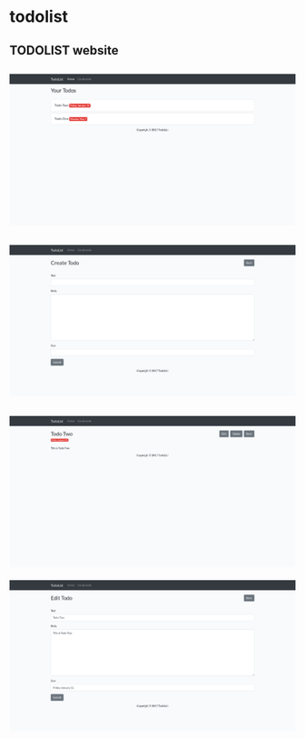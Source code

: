 # todolist
TODOLIST website
---
![alt text](screen/1.png)
---
![alt text](screen/2.png)
---
![alt text](screen/3.png)
---
![alt text](screen/4.png)

